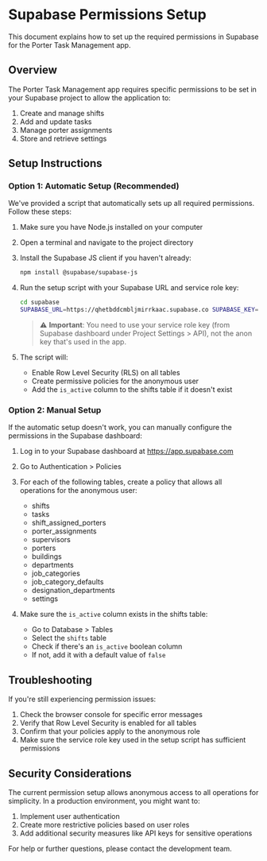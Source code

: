 # Supabase Permissions Setup

This document explains how to set up the required permissions in Supabase for the Porter Task Management app.

## Overview

The Porter Task Management app requires specific permissions to be set in your Supabase project to allow the application to:

1. Create and manage shifts
2. Add and update tasks
3. Manage porter assignments
4. Store and retrieve settings

## Setup Instructions

### Option 1: Automatic Setup (Recommended)

We've provided a script that automatically sets up all required permissions. Follow these steps:

1. Make sure you have Node.js installed on your computer
2. Open a terminal and navigate to the project directory
3. Install the Supabase JS client if you haven't already:
   ```bash
   npm install @supabase/supabase-js
   ```
4. Run the setup script with your Supabase URL and service role key:
   ```bash
   cd supabase
   SUPABASE_URL=https://qhetbddcmbljmirrkaac.supabase.co SUPABASE_KEY=your-service-role-key node setup-permissions.js
   ```

   > ⚠️ **Important**: You need to use your service role key (from Supabase dashboard under Project Settings > API), not the anon key that's used in the app.

5. The script will:
   - Enable Row Level Security (RLS) on all tables
   - Create permissive policies for the anonymous user
   - Add the `is_active` column to the shifts table if it doesn't exist

### Option 2: Manual Setup

If the automatic setup doesn't work, you can manually configure the permissions in the Supabase dashboard:

1. Log in to your Supabase dashboard at https://app.supabase.com
2. Go to Authentication > Policies
3. For each of the following tables, create a policy that allows all operations for the anonymous user:
   - shifts
   - tasks
   - shift_assigned_porters
   - porter_assignments
   - supervisors
   - porters
   - buildings
   - departments
   - job_categories
   - job_category_defaults
   - designation_departments
   - settings

4. Make sure the `is_active` column exists in the shifts table:
   - Go to Database > Tables
   - Select the `shifts` table
   - Check if there's an `is_active` boolean column
   - If not, add it with a default value of `false`

## Troubleshooting

If you're still experiencing permission issues:

1. Check the browser console for specific error messages
2. Verify that Row Level Security is enabled for all tables
3. Confirm that your policies apply to the anonymous role
4. Make sure the service role key used in the setup script has sufficient permissions

## Security Considerations

The current permission setup allows anonymous access to all operations for simplicity. In a production environment, you might want to:

1. Implement user authentication
2. Create more restrictive policies based on user roles
3. Add additional security measures like API keys for sensitive operations

For help or further questions, please contact the development team.
